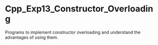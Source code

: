 # Cpp_Exp13_Constructor_Overloading
Programs to implement constructor overloading and understand the advantages of using them.

